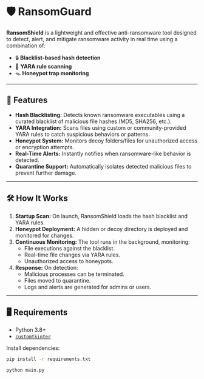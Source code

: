 # 🛡️ RansomGuard

**RansomShield** is a lightweight and effective anti-ransomware tool designed to detect, alert, and mitigate ransomware activity in real time using a combination of:

- 🔒 **Blacklist-based hash detection**
- 🧬 **YARA rule scanning**
- 🪤 **Honeypot trap monitoring**

---

## 🚀 Features

- **Hash Blacklisting:** Detects known ransomware executables using a curated blacklist of malicious file hashes (MD5, SHA256, etc.).
- **YARA Integration:** Scans files using custom or community-provided YARA rules to catch suspicious behaviors or patterns.
- **Honeypot System:** Monitors decoy folders/files for unauthorized access or encryption attempts.
- **Real-Time Alerts:** Instantly notifies when ransomware-like behavior is detected.
- **Quarantine Support:** Automatically isolates detected malicious files to prevent further damage.

---

## 🛠️ How It Works

1. **Startup Scan:** On launch, RansomShield loads the hash blacklist and YARA rules.
2. **Honeypot Deployment:** A hidden or decoy directory is deployed and monitored for changes.
3. **Continuous Monitoring:** The tool runs in the background, monitoring:
   - File executions against the blacklist.
   - Real-time file changes via YARA rules.
   - Unauthorized access to honeypots.
4. **Response:** On detection:
   - Malicious processes can be terminated.
   - Files moved to quarantine.
   - Logs and alerts are generated for admins or users.

---



## 🖥️ Requirements

- Python 3.8+
- [`customtkinter`](https://github.com/TomSchimansky/CustomTkinter)


Install dependencies:

```bash
pip install -r requirements.txt
```

```bash
python main.py
```
